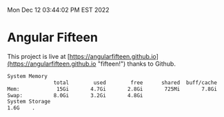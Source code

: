 Mon Dec 12 03:44:02 PM EST 2022

# Angular Fifteen


This project is live at [https://angularfifteen.github.io](https://angularfifteen.github.io "fifteen!") thanks to Github.

```bash
System Memory
               total        used        free      shared  buff/cache   available
Mem:            15Gi       4.7Gi       2.8Gi       725Mi       7.8Gi       9.6Gi
Swap:          8.0Gi       3.2Gi       4.8Gi
System Storage
1.6G	.
